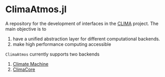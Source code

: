 # ClimaAtmos.jl

A repository for the development of interfaces in the [CLIMA](https://github.com/CliMA) project. The main objective is to
1. have a unified abstraction layer for different computational backends. 
1. make high performance computing accessible

```ClimaAtmos``` currently supports two backends

1. [Climate Machine](https://github.com/CliMA/ClimateMachine.jl)
1. [ClimaCore](https://github.com/CliMA/ClimaCore.jl)